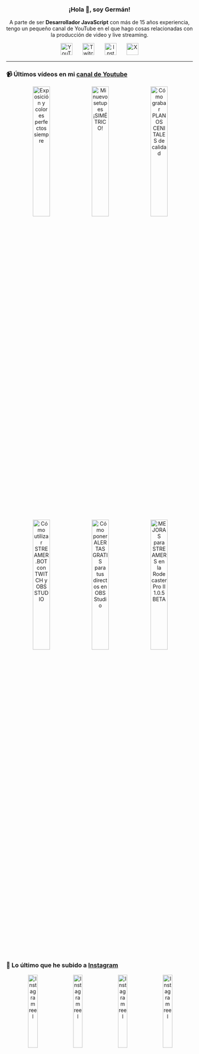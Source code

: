 <p align="center" width="300">
  <h3 align="center">¡Hola 👋, soy Germán!</h3>
</p>

<p align="center">A parte de ser <strong>Desarrollador JavaScript</strong> con más de 15 años experiencia, tengo un pequeño canal de YouTube en el que hago cosas relacionadas con la producción de video y live streaming.</p>

<p align="center">
  <a href="https://youtube.com/@germix" target="blank"><img src="https://cdn.simpleicons.org/youtube/FF0000" alt="YouTube" title="YouTube" width="32px" /></a>
  &#8287;&#8287;&#8287;&#8287;&#8287;
  <a href="https://twitch.tv/germix_tv" target="blank"><img src="https://cdn.simpleicons.org/twitch/9146FF" alt="Twitch" title="Twitch" width="32px" /></a>
  &#8287;&#8287;&#8287;&#8287;&#8287;
  <a href="https://instagram.com/germix_tv" target="blank"><img src="https://cdn.simpleicons.org/instagram/E4405F" alt="Instagram" title="Instagram" width="32px" /></a>
  &#8287;&#8287;&#8287;&#8287;&#8287;
  <a href="https://x.com/germix_tv" target="blank"><img src="https://cdn.simpleicons.org/x/000000" alt="X" title="X" width="32px" />
  </a>
</p>

<hr />

<p align="center">
  <h3>📹 Últimos vídeos en mi <a href="https://youtube.com/@germix?sub_confirmation=1" target="blank">canal de Youtube</a></h3>
</p>
<p align="center">&#8287;<a href="https://youtu.be/7VGfZ_7lhag" target="blank"><img width="30%" src="https://img.youtube.com/vi/7VGfZ_7lhag/mqdefault.jpg" alt="Exposición y colores perfectos siempre" title="Exposición y colores perfectos siempre" /></a>  &#8287;<a href="https://youtu.be/ibEAW0cBqQA" target="blank"><img width="30%" src="https://img.youtube.com/vi/ibEAW0cBqQA/mqdefault.jpg" alt="Mi nuevo setup es ¡SIMÉTRICO!" title="Mi nuevo setup es ¡SIMÉTRICO!" /></a>  &#8287;<a href="https://youtu.be/2XDhlqEN3cE" target="blank"><img width="30%" src="https://img.youtube.com/vi/2XDhlqEN3cE/mqdefault.jpg" alt="Cómo grabar PLANOS CENITALES de calidad" title="Cómo grabar PLANOS CENITALES de calidad" /></a><br />  &#8287;<a href="https://youtu.be/2AilFoiYnlc" target="blank"><img width="30%" src="https://img.youtube.com/vi/2AilFoiYnlc/mqdefault.jpg" alt="Cómo utilizar STREAMER.BOT con TWITCH y OBS STUDIO" title="Cómo utilizar STREAMER.BOT con TWITCH y OBS STUDIO" /></a>  &#8287;<a href="https://youtu.be/3EUPLZjGjkY" target="blank"><img width="30%" src="https://img.youtube.com/vi/3EUPLZjGjkY/mqdefault.jpg" alt="Cómo poner ALERTAS GRATIS para tus directos en OBS Studio" title="Cómo poner ALERTAS GRATIS para tus directos en OBS Studio" /></a>  &#8287;<a href="https://youtu.be/3mLzME7gODA" target="blank"><img width="30%" src="https://img.youtube.com/vi/3mLzME7gODA/mqdefault.jpg" alt="MEJORAS para STREAMERS en la Rodecaster Pro II 1.0.5 BETA" title="MEJORAS para STREAMERS en la Rodecaster Pro II 1.0.5 BETA" /></a></p>

<p align="center">
  <h3>📸 Lo último que he subido a <a href="https://instagram.com/germix_tv" target="blank">Instagram</a></h3>
</p>
<p align="center">&#8287;<a href='https://instagram.com/p/DG3-Hz7tG2o' target='_blank'><img width='22.5%' src='https://scontent-dus1-1.cdninstagram.com/v/t51.2885-15/482893206_18273522145250009_594155479339286124_n.jpg?stp=dst-jpg_e15_p360x360_tt6&efg=eyJ2ZW5jb2RlX3RhZyI6IkNMSVBTLmltYWdlX3VybGdlbi43MjB4MTI4MC5zZHIuZjc1NzYxLmRlZmF1bHRfY292ZXJfZnJhbWUifQ&_nc_ht=scontent-dus1-1.cdninstagram.com&_nc_cat=105&_nc_oc=Q6cZ2QHTriyyIv0NWxTduYZEbn5lzJ4klDxJvmYnmsaUsp1HvKV080e2IJ5-KLNmh_H4c-M&_nc_ohc=kw5e3EB7LJMQ7kNvgGs-O2e&_nc_gid=oxiARguJRbcwLe54j_mKJA&edm=ACHbZRIBAAAA&ccb=7-5&ig_cache_key=MzU4MjYwNTI0NDI3OTA1NzgzMg%3D%3D.3-ccb7-5&oh=00_AYHeC77-VdlORAH9SnSX24DwtQ1JmEZFjb3HByESdwMY0Q&oe=67E91AAE&_nc_sid=c024bc' alt='Instagram reel' /></a>  &#8287;<a href='https://instagram.com/p/DG1W0YStUhY' target='_blank'><img width='22.5%' src='https://scontent-dus1-1.cdninstagram.com/v/t51.2885-15/482676477_18273415525250009_8907864230241733969_n.jpg?stp=dst-jpg_e15_p360x360_tt6&efg=eyJ2ZW5jb2RlX3RhZyI6IkNMSVBTLmltYWdlX3VybGdlbi43MjB4MTI4MC5zZHIuZjc1NzYxLmRlZmF1bHRfY292ZXJfZnJhbWUifQ&_nc_ht=scontent-dus1-1.cdninstagram.com&_nc_cat=105&_nc_oc=Q6cZ2QHTriyyIv0NWxTduYZEbn5lzJ4klDxJvmYnmsaUsp1HvKV080e2IJ5-KLNmh_H4c-M&_nc_ohc=feVBSVRjwAsQ7kNvgFk2oyB&_nc_gid=oxiARguJRbcwLe54j_mKJA&edm=ACHbZRIBAAAA&ccb=7-5&ig_cache_key=MzU4MTg2OTQzNTE2MjgwNjM2MA%3D%3D.3-ccb7-5&oh=00_AYEJJMH_lUijnCWXCbbKZpB-wzB4wK1wobAHar16xrv8AQ&oe=67E90FA4&_nc_sid=c024bc' alt='Instagram reel' /></a>  &#8287;<a href='https://instagram.com/p/DGy8WEmNV-T' target='_blank'><img width='22.5%' src='https://scontent-dus1-1.cdninstagram.com/v/t51.2885-15/483018681_596387996560636_3341626206913871779_n.jpg?stp=dst-jpg_e15_p360x360_tt6&efg=eyJ2ZW5jb2RlX3RhZyI6IkNMSVBTLmltYWdlX3VybGdlbi42NDB4MTEzNi5zZHIuZjcxODc4Lm5mcmFtZV9jb3Zlcl9mcmFtZSJ9&_nc_ht=scontent-dus1-1.cdninstagram.com&_nc_cat=104&_nc_oc=Q6cZ2QHTriyyIv0NWxTduYZEbn5lzJ4klDxJvmYnmsaUsp1HvKV080e2IJ5-KLNmh_H4c-M&_nc_ohc=zlgX24L-JBQQ7kNvgGtmygA&_nc_gid=oxiARguJRbcwLe54j_mKJA&edm=ACHbZRIBAAAA&ccb=7-5&ig_cache_key=MzU4MTE5MDA1MzI2ODExOTQ0Mw%3D%3D.3-ccb7-5&oh=00_AYHBYcnKYJNDpANtmEW5VUBhMc1wRbRPEum09cjMBVbEDA&oe=67E91F05&_nc_sid=c024bc' alt='Instagram reel' /></a>  &#8287;<a href='https://instagram.com/p/DGq28RTNOfm' target='_blank'><img width='22.5%' src='https://scontent-dus1-1.cdninstagram.com/v/t51.2885-15/482070130_1025043889660031_2266632807348045640_n.jpg?stp=dst-jpg_e15_p360x360_tt6&efg=eyJ2ZW5jb2RlX3RhZyI6IkNMSVBTLmltYWdlX3VybGdlbi42NDB4MTEzNi5zZHIuZjcxODc4Lm5mcmFtZV9jb3Zlcl9mcmFtZSJ9&_nc_ht=scontent-dus1-1.cdninstagram.com&_nc_cat=111&_nc_oc=Q6cZ2QHTriyyIv0NWxTduYZEbn5lzJ4klDxJvmYnmsaUsp1HvKV080e2IJ5-KLNmh_H4c-M&_nc_ohc=yeI8PHSqrbcQ7kNvgEIDuAx&_nc_gid=oxiARguJRbcwLe54j_mKJA&edm=ACHbZRIBAAAA&ccb=7-5&ig_cache_key=MzU3ODkxNDQ5MDE1NTMyOTUxMA%3D%3D.3-ccb7-5&oh=00_AYFiuDZ-Fp7u6MTvkfrL7R6MeayUgIyHo2PwXh8gZRn1PQ&oe=67E9223F&_nc_sid=c024bc' alt='Instagram reel' /></a></p>
